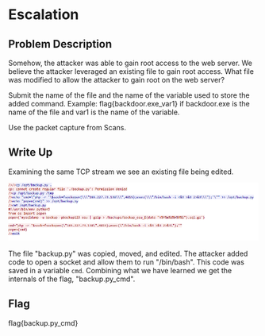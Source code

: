 # Escalation

## Problem Description

Somehow, the attacker was able to gain root access to the web server. We believe the attacker leveraged an existing file to gain root access. What file was modified to allow the attacker to gain root on the web server?

Submit the name of the file and the name of the variable used to store the added command. Example: flag{backdoor.exe_var1} if backdoor.exe is the name of the file and var1 is the name of the variable.

Use the packet capture from Scans.

## Write Up

Examining the same TCP stream we see an existing file being edited.

![PCAP showing a file being edited](fileEdit.PNG "File being edited")

The file "backup.py" was copied, moved, and edited. 
The attacker added code to open a socket and allow them to run "/bin/bash". This code was saved in a variable `cmd`. 
Combining what we have learned we get the internals of the flag, "backup.py_cmd".

## Flag

flag{backup.py_cmd}

